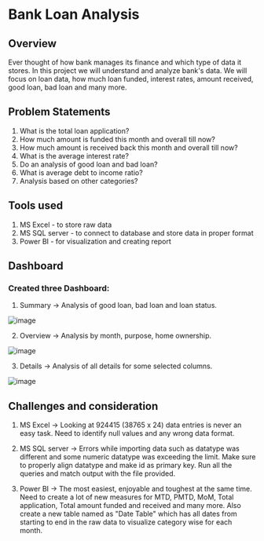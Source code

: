 
# Bank Loan Analysis

## Overview

Ever thought of how bank manages its finance and which type of data it stores. In this project we will understand and analyze bank's data. We will focus on loan data, how much loan funded, interest rates, amount received, good loan, bad loan and many more.

## Problem Statements

1. What is the total loan application?
2. How much amount is funded this month and overall till now?
3. How much amount is received back this month and overall till now?
4. What is the average interest rate?
5. Do an analysis of good loan and bad loan?
6. What is average debt to income ratio?
7. Analysis based on other categories?

## Tools used
1. MS Excel - to store raw data
2. MS SQL server - to connect to database and store data in proper format
3. Power BI - for visualization and creating report

## Dashboard
### Created three Dashboard:
1. Summary -> Analysis of good loan, bad loan and loan status.

![image](https://github.com/agr-saurabh/DataAnalyst/assets/125588378/a55a7402-331b-4434-bb36-2781311e7c2b)

2. Overview -> Analysis by month, purpose, home ownership.

![image](https://github.com/agr-saurabh/DataAnalyst/assets/125588378/e2a3e12a-8585-4d6f-9332-43fc7ad615a3)

3. Details -> Analysis of all details for some selected columns.

![image](https://github.com/agr-saurabh/DataAnalyst/assets/125588378/c911bfd2-e808-4fec-af8a-064def250833)


## Challenges and consideration
1. MS Excel -> Looking at 924415 (38765 x 24) data entries is never an easy task. Need to identify null values and any wrong data format.

2. MS SQL server -> Errors while importing data such as datatype was different and some numeric datatype was exceeding the limit. Make sure to properly align datatype and make id as primary key. Run all the queries and match output with the file provided.

3. Power BI -> The most easiest, enjoyable and toughest at the same time. Need to create a lot of new measures for MTD, PMTD, MoM, Total application, Total amount funded and received and many more. Also create a new table named as "Date Table" which has all dates from starting to end in the raw data to visualize category wise for each month.
